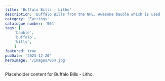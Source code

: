 ```yaml
---
title: 'Buffalo Bills - Litho'
description: 'Buffalo Bills from the NFL. Awesome bauble which is used with our generic bauble housing. 2 versions one with text and the famous logo or why not make it stand out more with a choice of players. Bruce Smith. Jim Kelly. Josh Allen or Steffon Diggs.'
category: 'Earrings'
catalogue number: '064'
tags: [
    'bauble', 
    'buffalo',
    'bills', 
    ]
featured: true
pubDate: '2023-12-20'
heroImage: '/images/064.jpg'
---
```


Placeholder content for Buffalo Bills - Litho.